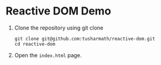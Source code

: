 # Reactive DOM Demo

1. Clone the repository using git clone
    ```
    git clone git@github.com:tusharmath/reactive-dom.git
    cd reactive-dom
    ```
2. Open the `index.html` page.
